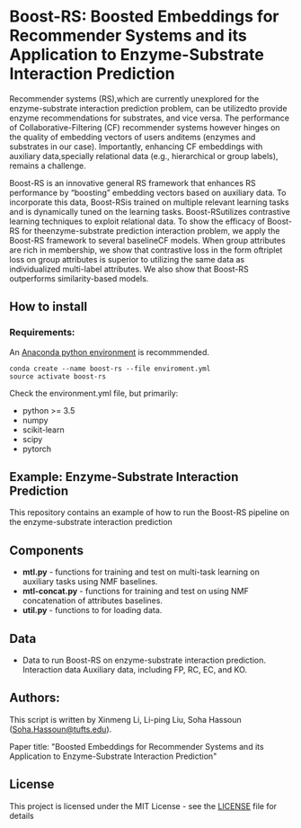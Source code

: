 # Boost-RS: Boosted Embeddings for Recommender Systems and its Application to Enzyme-Substrate Interaction Prediction
Recommender systems (RS),which are currently unexplored for the enzyme-substrate interaction prediction problem, can be utilizedto provide enzyme recommendations for substrates, and vice versa. The performance of Collaborative-Filtering (CF) recommender systems however hinges on the quality of embedding vectors of users anditems (enzymes and substrates in our case). Importantly, enhancing CF embeddings with auxiliary data,specially relational data (e.g., hierarchical or group labels), remains a challenge.

Boost-RS is an  innovative  general  RS  framework that  enhances RS performance by “boosting” embedding vectors based on auxiliary data. To incorporate this data, Boost-RSis trained on multiple relevant learning tasks and is dynamically tuned on the learning tasks. Boost-RSutilizes contrastive learning techniques to exploit relational data. To show the efficacy of Boost-RS for theenzyme-substrate prediction interaction problem, we apply the Boost-RS framework to several baselineCF models. When group attributes are rich in membership, we show that contrastive loss in the form oftriplet loss on group attributes is superior to utilizing the same data as individualized multi-label attributes. We also show that Boost-RS outperforms similarity-based models. 

## How to install
### Requirements: 
An [Anaconda python environment](https://www.anaconda.com/download) is recommmended.

```
conda create --name boost-rs --file enviroment.yml
source activate boost-rs
```

Check the environment.yml file, but primarily:
- python >= 3.5
- numpy
- scikit-learn
- scipy
- pytorch


## Example: Enzyme-Substrate Interaction Prediction

This repository contains an example of how to run the Boost-RS pipeline on the enzyme-substrate interaction prediction


## Components
- **mtl.py** -  functions for training and test on multi-task learning on auxiliary tasks using NMF baselines.
- **mtl-concat.py** - functions for training and test on using NMF concatenation of attributes baselines. 
- **util.py** - functions to for loading data.

## Data

- Data to run Boost-RS on enzyme-substrate interaction prediction.
Interaction data
Auxiliary data, including FP, RC, EC, and KO.

## Authors:
This script is written by Xinmeng Li, Li-ping Liu, Soha Hassoun (Soha.Hassoun@tufts.edu). 

Paper title: "Boosted Embeddings for Recommender Systems and its Application to Enzyme-Substrate Interaction Prediction"

## License

This project is licensed under the MIT License - see the [LICENSE](LICENSE) file for details

